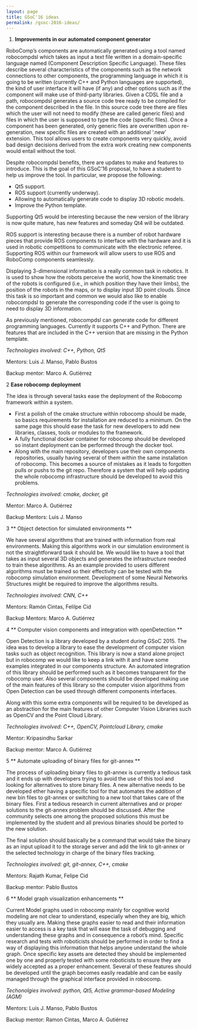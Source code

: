 ```yaml
---
layout: page
title: GSoC'16 ideas
permalink: /gsoc-2016-ideas/
---
```


1. **Improvements in our automated component generator**

RoboComp’s components are automatically generated using a tool named robocompdsl which takes as input a text file written in a domain-specific language named (Component Description Specific Language). These files describe several characteristics of the components such as the network connections to other components, the programming language in which it is going to be written (currently C++ and Python languages are supported), the kind of user interface it will have (if any) and other options such as if the component will make use of third-party libraries. Given a CDSL file and a path, robocompdsl generates a source code tree ready to be compiled for the component described in the file. In this source code tree there are files which the user will not need to modify (these are called generic files) and files in which the user is supposed to type the code (specific files). Once a component has been generated, only generic files are overwritten upon re-generation, new specific files are created with an additional ‘.new’ extension. This tool allows users to create components very quickly, avoid bad design decisions derived from the extra work creating new components would entail without the tool.

Despite robocompdsl benefits, there are updates to make and features to introduce. This is the goal of this GSoC’16 proposal, to have a student to help us improve the tool. In particular, we propose the following:

- Qt5 support.
- ROS support (currently underway).
- Allowing to automatically generate code to display 3D robotic models.
- Improve the Python template.

Supporting Qt5 would be interesting because the new version of the library is now quite mature, has new features and someday Qt4 will be outdated.

ROS support is interesting because there is a number of robot hardware pieces that provide ROS components to interface with the hardware and it is used in robotic competitions to communicate with the electronic referee. Supporting ROS within our framework will allow users to use ROS and RoboComp components seamlessly.

Displaying 3-dimensional information is a really common task in robotics. It is used to show how the robots perceive the world, how the kinematic tree of the robots is configured (i.e., in which position they have their limbs), the position of the robots in the maps, or to display  input 3D point clouds. Since this task is so important and common we would also like to enable robocompdsl to generate the corresponding code if the user is going to need to display 3D information.

As previously mentioned, robocompdsl can generate code for different programming languages. Currently it supports C++ and Python. There are features that are included in the C++ version that are missing in the Python template.

*Technologies involved:  C++, Python, Qt5*

Mentors: Luis J. Manso, Pablo Bustos

Backup mentor: Marco A. Gutiérrez

2 **Ease robocomp deployment**

The idea is through several tasks ease the deployment of the Robocomp framework within a system. 

- First a polish of the cmake structure within robocomp should be made, so basics requirements for installation are reduced to a minimum. On the same page this should ease the task for new developers to add new libraries, classes, tools or modules to the framework. 
- A fully functional docker container for robocomp should be developed so instant deployment can be performed through the docker tool.
- Along with the main repository, developers use their own components repositories, usually having several of them within the same installation of robocomp. This becomes a source of mistakes as it leads to forgotten pulls or pushs to the git repo. Therefore a system that will help updating the whole robocomp infrastructure should be developed to avoid this problems.

*Technologies involved: cmake, docker, git*

Mentor: Marco A. Gutiérrez

Backup Mentors: Luis J. Manso 

3 ** Object detection for simulated environments **

We have several algorithms that are trained with information from real environments. Making this algorithms work in our simulation environment is not the straightforward task it should be. We would like to have a tool that takes as input several 3D objects and generates the infrastructure needed to train these algorithms. As an example provided to users different algorithms must be trained so their effectivity can be tested with the robocomp simulation environment. Development of some Neural Networks Structures might be required to improve the algorithms results.

*Technologies involved: CNN, C++*

Mentors: Ramón Cintas, Felilpe Cid

Backup Mentors: Marco A. Gutiérrez

4 ** Computer vision components and integration with openDetection **

Open Detection is a library developed by a student during GSoC 2015. The idea was to develop a library to ease the development of computer vision tasks such as object recognition. This library is now a stand alone project but in robocomp we would like to keep a link with it and have some examples integrated in our components structure. An automated integration of this library should be performed such as it becomes transparent for the robocomp user. Also several components should be developed making use of the main features of this library so the computer vision algorithms from Open Detection can be used through different components interfaces. 

Along with this some extra components will be required to be developed as an abstraction for the main features of other Computer Vision Libraries such as OpenCV and the Point Cloud Library. 

*Technologies involved:  C++, OpenCV, Pointcloud Library, cmake*

Mentor: Kripasindhu Sarkar

Backup mentor: Marco A. Gutiérrez

5 ** Automate uploading of binary files for git-annex **

The process of uploading binary files to git-annex is currently a tedious task and it ends up with developers trying to avoid the use of this tool and looking for alternatives to store binary files. A new alternative needs to be developed ether having a specific tool for that automates the addition of new bin files to git-annex or switching to a new tool that takes care of the binary files. First a tedious research in current alternatives and or proper solutions to the git-annex problem should be discussed. After the community selects one among the proposed solutions this must be implemented by the student and all previous binaries should be ported to the new solution. 

The final solution should basically be a command that would take the binary as an input upload it to the storage server and add the link to git-annex or the selected technology in charge of the binary files tracking. 

*Technologies involved: git, git-annex, C++, cmake*

Mentors: Rajath Kumar, Felipe Cid

Backup mentor: Pablo Bustos

6 ** Model graph visualization enhancements **

Current Model graphs used in robocomp mainly for cognitive world modeling are not clear to understand, especially when they are big, which they usually are. Making these graphs easier to read and their information easier to access is a key task that will ease the task of debugging and understanding these graphs and in consequence a robot’s mind. Specific research and tests with roboticists should be performed in order to find a way of displaying this information that helps anyone understand the whole graph. Once specific key assets are detected they should be implemented one by one  and properly tested with some roboticists to ensure they are widely accepted as a proper enhancement. Several of these features should be developed until the graph becomes easily readable and can be easily managed through the graphical interface provided in robocomp.

*Techonolgies involved: python, Qt5, Active grammar-based Modeling (AGM)*

Mentors: Luis J. Manso, Pablo Bustos

Backup mentor: Ramon Cintas, Marco A. Gutiérrez
